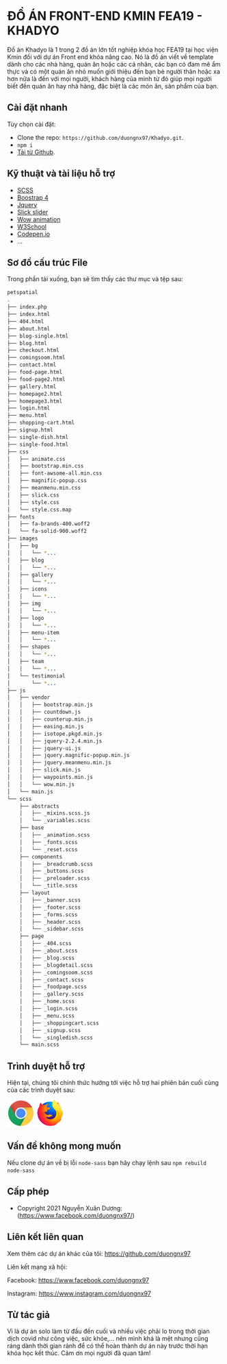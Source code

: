 # ĐỒ ÁN FRONT-END KMIN FEA19 - KHADYO

Đồ án Khadyo là 1 trong 2 đồ án lớn tốt nghiệp khóa học FEA19 tại học viện Kmin đối với dự án Front end khóa nâng cao. Nó là đồ án viết về template dành cho các nhà hàng, quán ăn hoặc các cá nhân, các bạn có đam mê ẩm thực và có một quán ăn nhỏ muốn giới thiệu đến bạn bè người thân hoặc xa hơn nữa là đến với mọi người, khách hàng của mình từ đó giúp mọi người biết đến quán ăn hay nhà hàng, đặc biệt là các món ăn, sản phẩm của bạn.

## Cài đặt nhanh

Tùy chọn cài đặt:
- Clone the repo: `https://github.com/duongnx97/Khadyo.git`.
- `npm i`
- [Tải từ Github](https://github.com/duongnx97/Khadyo).

## Kỹ thuật và tài liệu hỗ trợ
- [SCSS](https://sass-lang.com/guide)
- [Boostrap 4](https://getbootstrap.com/docs/4.5/getting-started/introduction/)
- [Jquery](https://jquery.com/)
- [Slick slider](https://kenwheeler.github.io/slick/)
- [Wow animation](https://wowjs.uk/) 
- [W3School](https://www.w3schools.com/) 
- [Codepen.io](https://codepen.io/)
- ...

## Sơ đồ cấu trúc File
Trong phần tải xuống, bạn sẽ tìm thấy các thư mục và tệp sau:
```bash
petspatial
.
├── index.php
├── index.html
├── 404.html
├── about.html
├── blog-single.html
├── blog.html
├── checkout.html
├── comingsoom.html
├── contact.html
├── food-page.html
├── food-page2.html
├── gallery.html
├── homepage2.html
├── homepage3.html
├── login.html
├── menu.html
├── shopping-cart.html
├── signup.html
├── single-dish.html
├── single-food.html
├── css
│   ├── animate.css
│   ├── bootstrap.min.css
│   ├── font-awsome-all.min.css
│   ├── magnific-popup.css
│   ├── meanmenu.min.css
│   ├── slick.css
│   ├── style.css
│   └── style.css.map
├── fonts
│   ├── fa-brands-400.woff2
│   └── fa-solid-900.woff2
├── images
│   ├── bg
│   │   └── *...
│   ├── blog
│   │   └── *...
│   ├── gallery
│   │   └── *...
│   ├── icons
│   │   └── *...
│   ├── img
│   │   └── *...
│   ├── logo
│   │   └── *...
│   ├── menu-item
│   │   └── *...
│   ├── shapes
│   │   └── *...
│   ├── team
│   │   └── *...
│   └── testimonial
│       └── *...
├── js
│   ├── vendor
│   │   ├── bootstrap.min.js
│   │   ├── countdown.js
│   │   ├── counterup.min.js
│   │   ├── easing.min.js
│   │   ├── isotope.pkgd.min.js
│   │   ├── jquery-2.2.4.min.js
│   │   ├── jquery-ui.js
│   │   ├── jquery.magnific-popup.min.js
│   │   ├── jquery.meanmenu.min.js
│   │   ├── slick.min.js
│   │   ├── waypoints.min.js
│   │   └── wow.min.js
│   └── main.js
└── scss
    ├── abstracts
    │   ├── _mixins.scss.js
    │   └── _variables.scss
    ├── base
    │   ├── _animation.scss
    │   ├── _fonts.scss
    │   └── _reset.scss
    ├── components
    │   ├── _breadcrumb.scss
    │   ├── _buttons.scss
    │   ├── _preloader.scss
    │   └── _title.scss
    ├── layout
    │   ├── _banner.scss
    │   ├── _footer.scss
    │   ├── _forms.scss
    │   ├── _header.scss
    │   └── _sidebar.scss
    ├── page
    │   ├── _404.scss
    │   ├── _about.scss
    │   ├── _blog.scss
    │   ├── _blogdetail.scss
    │   ├── _comingsoom.scss
    │   ├── _contact.scss
    │   ├── _foodpage.scss
    │   ├── _gallery.scss
    │   ├── _home.scss
    │   ├── _login.scss
    │   ├── _menu.scss
    │   ├── _shoppingcart.scss
    │   ├── _signup.scss
    │   └── _singledish.scss
    └── main.scss
```

## Trình duyệt hỗ trợ

Hiện tại, chúng tôi chính thức hướng tới việc hỗ trợ hai phiên bản cuối cùng của các trình duyệt sau:

<img src="images/icons/chrome.png" width="64" height="64"> <img src="images/icons/firefox.png" width="64" height="64">

## Vấn đề không mong muốn

Nếu clone dự án về bị lỗi `node-sass` bạn hãy chạy lệnh sau `npm rebuild node-sass`

## Cấp phép

- Copyright 2021 Nguyễn Xuân Dương: (https://www.facebook.com/duongnx97/)

## Liên kết liên quan

Xem thêm các dự án khác của tôi: <https://github.com/duongnx97>

Liên kết mạng xã hội:

Facebook: <https://www.facebook.com/duongnx97>

Instagram: <https://www.instagram.com/duongnx97>

## Từ tác giả
Vì là dự án solo làm từ đầu đến cuối và nhiều việc phải lo trong thời gian dịch covid như công việc, sức khỏe,... nên mình khá là mệt nhưng cũng ráng dành thời gian rảnh để có thể hoàn thành dự án này trước thời hạn khóa học kết thúc. Cảm ơn mọi người đã quan tâm!